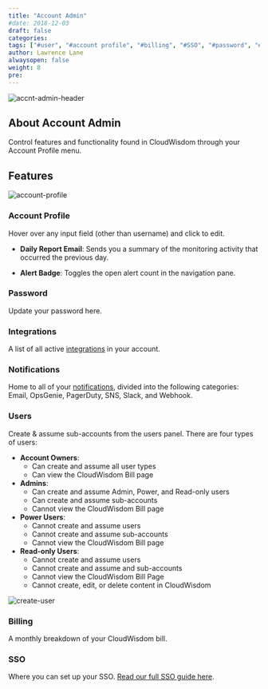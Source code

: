 ```yaml
---
title: "Account Admin"
#date: 2018-12-03
draft: false
categories:
tags: ["#user", "#account profile", "#billing", "#SSO", "#password", "#daily report", "#dark theme",]
author: Lawrence Lane
alwaysopen: false
weight: 8
pre:
---
```


![accnt-admin-header](/images/_index/accnt-admin-header.png)

## About Account Admin

Control features and functionality found in CloudWisdom through your Account Profile menu.

## Features

![account-profile](/images/account-profile/account-profile.png)

### Account Profile
Hover over any input field (other than username) and click to edit.

- **Daily Report Email**: Sends you a summary of the monitoring activity that occurred the previous day.

- **Alert Badge**: Toggles the open alert count in the navigation pane.

### Password
Update your password here.

### Integrations
A list of all active [integrations][1] in your account.

### Notifications
Home to all of your [notifications][2], divided into the following categories: Email, OpsGenie, PagerDuty, SNS, Slack, and Webhook.

### Users
Create & assume sub-accounts from the users panel. There are four types of users:

- **Account Owners**:
  - Can create and assume all user types
  - Can view the CloudWisdom Bill page
- **Admins**:
  - Can create and assume Admin, Power, and Read-only users
  - Can create and assume sub-accounts
  - Cannot view the CloudWisdom Bill page
- **Power Users**:
  - Cannot create and assume users
  - Cannot create and assume sub-accounts
  - Cannot view the CloudWisdom Bill page
- **Read-only Users**:
  - Cannot create and assume users
  - Cannot create and assume and sub-accounts
  - Cannot view the CloudWisdom Bill Page
  - Cannot create, edit, or delete content in CloudWisdom

![create-user](/images/account-profile/create-user.png)


### Billing
A monthly breakdown of your CloudWisdom bill.

### SSO
Where you can set up your SSO. [Read our full SSO guide here][3].

[1]: /integrations/
[2]: /capacity-monitoring/notifications/
[3]: /integrations/sso/
